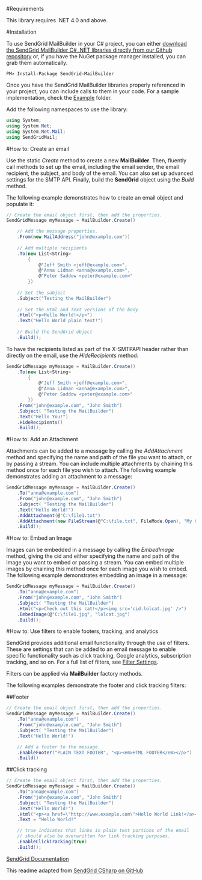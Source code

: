 #Requirements

This library requires .NET 4.0 and above.

#Installation

To use SendGrid MailBuilder in your C# project, you can either <a href="https://github.com/saluce65/sendgrid-csharp-mailbuilder.git">download the SendGrid MailBuilder C# .NET libraries directly from our Github repository</a> or, if you have the NuGet package manager installed, you can grab them automatically.

```
PM> Install-Package SendGrid-MailBuilder 
```

Once you have the SendGrid MailBuilder libraries properly referenced in your project, you can include calls to them in your code. 
For a sample implementation, check the [Example](https://github.com/saluce65/sendgrid-csharp-mailbuilder/tree/master/SendGridMailBuilder/Example) folder.

Add the following namespaces to use the library:
```csharp
using System;
using System.Net;
using System.Net.Mail;
using SendGridMail;
```

#How to: Create an email

Use the static *Create* method to create a new **MailBuilder**. Then, fluently call methods to set up the email, including the email sender, the email recipient, the subject, and body of the email.  You can also set up advanced settings for the SMTP API.  Finally, build the **SendGrid** object using the *Build* method.

The following example demonstrates how to create an email object and populate it:

```csharp
// Create the email object first, then add the properties.
SendGridMessage myMessage = MailBuilder.Create()

    // Add the message properties.
    .From(new MailAddress("john@example.com"))
    
    // Add multiple recipients
    .To(new List<String>
        {
            @"Jeff Smith <jeff@example.com>",
            @"Anna Lidman <anna@example.com>",
            @"Peter Saddow <peter@example.com>"
        })
    
    // Set the subject
    .Subject("Testing the MailBuilder")
    
    // Set the Html and Text versions of the body
    .Html("<p>Hello World!</p>")
    .Text("Hello World plain text!")
    
    // Build the SendGrid object
    .Build();
```

To have the recipients listed as part of the X-SMTPAPI header rather than directly on the email, use the *HideRecipients* method:
```csharp
SendGridMessage myMessage = MailBuilder.Create()
    .To(new List<String>
        {
            @"Jeff Smith <jeff@example.com>",
            @"Anna Lidman <anna@example.com>",
            @"Peter Saddow <peter@example.com>"
        })
    .From("john@example.com", "John Smith")
    .Subject( "Testing the MailBuilder")
    .Text("Hello You!")
    .HideRecipients()
    .Build();
```

#How to: Add an Attachment

Attachments can be added to a message by calling the *AddAttachment* method and specifying the name and path of the file you want to attach, or by passing a stream. You can include multiple attachments by chaining this method once for each file you wish to attach. The following example demonstrates adding an attachment to a message:

```csharp
SendGridMessage myMessage = MailBuilder.Create()
    .To("anna@example.com")
    .From("john@example.com", "John Smith")
    .Subject( "Testing the MailBuilder")
    .Text("Hello World!")
    .AddAttachment(@"C:\file1.txt")
    .AddAttachment(new FileStream(@"C:\file.txt", FileMode.Open), "My Cool File.txt")
    .Build();
```

#How to: Embed an Image

Images can be embedded in a message by calling the *EmbedImage* method, giving the cid and either specifying the name and path of the image you want to embed or passing a stream. You can embed multiple images by chaining this method once for each image you wish to embed. The following example demonstrates embedding an image in a message:

```csharp
SendGridMessage myMessage = MailBuilder.Create()
    .To("anna@example.com")
    .From("john@example.com", "John Smith")
    .Subject( "Testing the MailBuilder")
    .Html("<p>Check out this cat!</p><img src='cid:lolcat.jpg' />")
    .EmbedImage(@"C:\file1.jpg", "lolcat.jpg")
    .Build();
```

#How to: Use filters to enable footers, tracking, and analytics

SendGrid provides additional email functionality through the use of filters. These are settings that can be added to an email message to enable specific functionality such as click tracking, Google analytics, subscription tracking, and so on. For a full list of filters, see [Filter Settings](http://docs.sendgrid.com/documentation/api/smtp-api/filter-settings/).

Filters can be applied via **MailBuilder** factory methods.

The following examples demonstrate the footer and click tracking filters:

##Footer
```csharp
// Create the email object first, then add the properties.
SendGridMessage myMessage = MailBuilder.Create()
    .To("anna@example.com")
    .From("john@example.com", "John Smith")
    .Subject( "Testing the MailBuilder")
    .Text("Hello World!")

    // Add a footer to the message.
    .EnableFooter("PLAIN TEXT FOOTER", "<p><em>HTML FOOTER</em></p>")
    .Build()
```

##Click tracking
```csharp
// Create the email object first, then add the properties.
SendGridMessage myMessage = MailBuilder.Create()
    .To("anna@example.com")
    .From("john@example.com", "John Smith")
    .Subject( "Testing the MailBuilder")
    .Text("Hello World!")
    .Html("<p><a href=\"http://www.example.com\">Hello World Link!</a></p>")
    .Text = "Hello World!"

    // true indicates that links in plain text portions of the email 
    // should also be overwritten for link tracking purposes. 
    .EnableClickTracking(true)
    .Build();
```
[SendGrid Documentation](http://www.sendgrid.com/docs)

This readme adapted from [SendGrid CSharp on GitHub](https://github.com/saluce65/sendgrid-csharp/blob/master/README.md)
